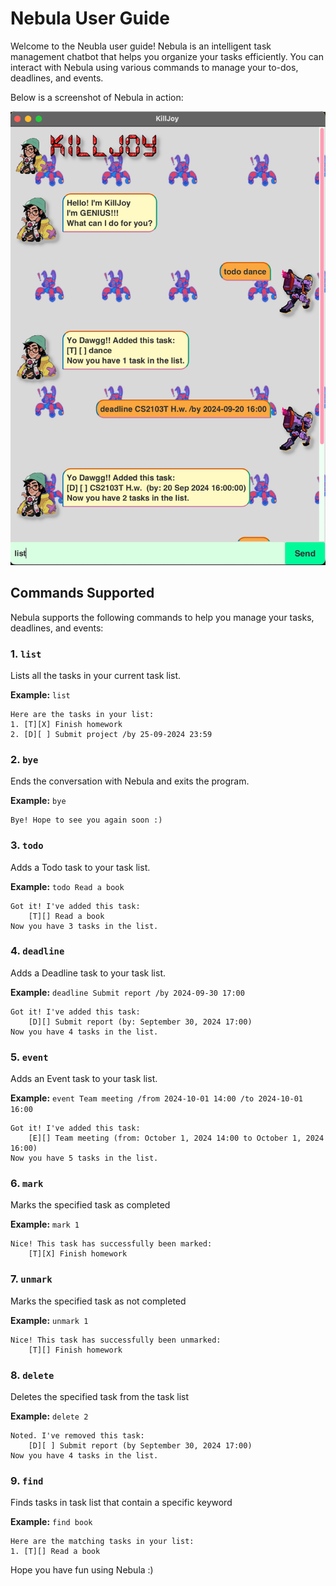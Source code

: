 # Nebula User Guide

Welcome to the Neubla user guide! Nebula is an intelligent task management chatbot that helps you organize your tasks efficiently. You can interact with Nebula using various commands to manage your to-dos, deadlines, and events.

Below is a screenshot of Nebula in action:

![Product Screenshot](ui.png)  <!-- Replace with the actual screenshot path -->

## Commands Supported

Nebula supports the following commands to help you manage your tasks, deadlines, and events:

### 1. `list`
Lists all the tasks in your current task list.

**Example:**
`list`
``` 
Here are the tasks in your list:
1. [T][X] Finish homework
2. [D][ ] Submit project /by 25-09-2024 23:59
```

### 2. `bye`
Ends the conversation with Nebula and exits the program.

**Example:**
`bye`
``` 
Bye! Hope to see you again soon :)
```

### 3. `todo`
Adds a Todo task to your task list.

**Example:**
`todo Read a book`
``` 
Got it! I've added this task:
    [T][] Read a book
Now you have 3 tasks in the list.
```

### 4. `deadline`
Adds a Deadline task to your task list.

**Example:**
`deadline Submit report /by 2024-09-30 17:00`
``` 
Got it! I've added this task:
    [D][] Submit report (by: September 30, 2024 17:00)
Now you have 4 tasks in the list.
```

### 5. `event`
Adds an Event task to your task list.

**Example:**
`event Team meeting /from 2024-10-01 14:00 /to 2024-10-01 16:00`
``` 
Got it! I've added this task:
    [E][] Team meeting (from: October 1, 2024 14:00 to October 1, 2024 16:00)
Now you have 5 tasks in the list.
```

### 6. `mark`
Marks the specified task as completed

**Example:**
`mark 1`
``` 
Nice! This task has successfully been marked:
    [T][X] Finish homework
```

### 7. `unmark`
Marks the specified task as not completed

**Example:**
`unmark 1`
``` 
Nice! This task has successfully been unmarked:
    [T][] Finish homework
```

### 8. `delete`
Deletes the specified task from the task list

**Example:**
`delete 2`
``` 
Noted. I've removed this task:
    [D][ ] Submit report (by September 30, 2024 17:00)
Now you have 4 tasks in the list.
```

### 9. `find`
Finds tasks in task list that contain a specific keyword

**Example:**
`find book`
``` 
Here are the matching tasks in your list:
1. [T][] Read a book
```

Hope you have fun using Nebula :)